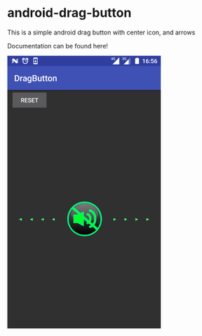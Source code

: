 # android-drag-button
This is a simple android drag button with center icon, and arrows

Documentation can be found here!

<img style="max-width:100%;width: 350px;" 
src="https://raw.githubusercontent.com/milindaaruna/android-drag-button/master/Screenshots/Screenshot_20170926-165609.png"/>

